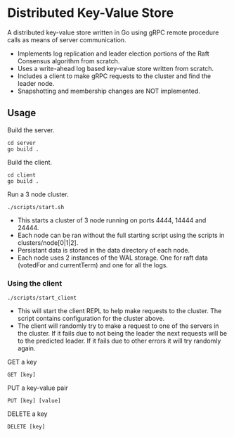 # Distributed Key-Value Store

A distributed key-value store written in Go using gRPC remote procedure calls as means of server communication.

- Implements log replication and leader election portions of the Raft Consensus algorithm from scratch.
- Uses a write-ahead log based key-value store written from scratch.
- Includes a client to make gRPC requests to the cluster and find the leader node.
- Snapshotting and membership changes are NOT implemented.

## Usage

Build the server.

```
cd server
go build .
```

Build the client.
```
cd client
go build .
```

Run a 3 node cluster.
```
./scripts/start.sh
```
- This starts a cluster of 3 node running on ports 4444, 14444 and 24444.
- Each node can be ran without the full starting script using the scripts in clusters/node[0|1|2].
- Persistant data is stored in the data directory of each node.
- Each node uses 2 instances of the WAL storage. One for raft data (votedFor and currentTerm) and one for all the logs.

### Using the client
```
./scripts/start_client
```
- This will start the client REPL to help make requests to the cluster. The script contains configuration for the cluster above.
- The client will randomly try to make a request to one of the servers in the cluster. If it fails due to not being the leader the next requests will be to the predicted leader. If it fails due to other errors it will try randomly again.

GET a key
```
GET [key]
```

PUT a key-value pair
```
PUT [key] [value]
```

DELETE a key
```
DELETE [key]
```
